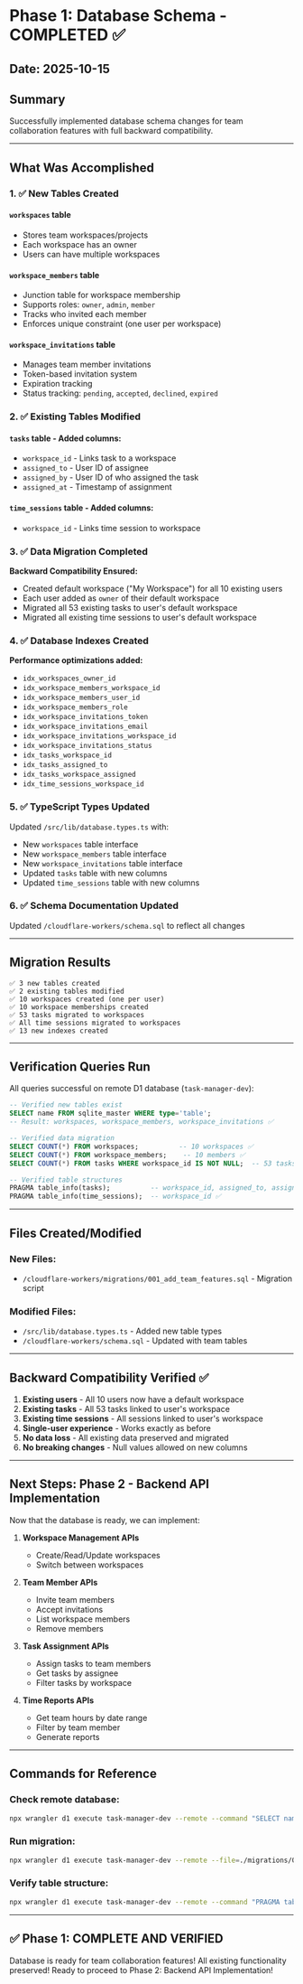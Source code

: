 # Phase 1: Database Schema - COMPLETED ✅

## Date: 2025-10-15

## Summary
Successfully implemented database schema changes for team collaboration features with full backward compatibility.

---

## What Was Accomplished

### 1. ✅ New Tables Created

#### `workspaces` table
- Stores team workspaces/projects
- Each workspace has an owner
- Users can have multiple workspaces

#### `workspace_members` table
- Junction table for workspace membership
- Supports roles: `owner`, `admin`, `member`
- Tracks who invited each member
- Enforces unique constraint (one user per workspace)

#### `workspace_invitations` table
- Manages team member invitations
- Token-based invitation system
- Expiration tracking
- Status tracking: `pending`, `accepted`, `declined`, `expired`

### 2. ✅ Existing Tables Modified

#### `tasks` table - Added columns:
- `workspace_id` - Links task to a workspace
- `assigned_to` - User ID of assignee
- `assigned_by` - User ID of who assigned the task
- `assigned_at` - Timestamp of assignment

#### `time_sessions` table - Added columns:
- `workspace_id` - Links time session to workspace

### 3. ✅ Data Migration Completed

**Backward Compatibility Ensured:**
- Created default workspace ("My Workspace") for all 10 existing users
- Each user added as `owner` of their default workspace
- Migrated all 53 existing tasks to user's default workspace
- Migrated all existing time sessions to user's default workspace

### 4. ✅ Database Indexes Created

**Performance optimizations added:**
- `idx_workspaces_owner_id`
- `idx_workspace_members_workspace_id`
- `idx_workspace_members_user_id`
- `idx_workspace_members_role`
- `idx_workspace_invitations_token`
- `idx_workspace_invitations_email`
- `idx_workspace_invitations_workspace_id`
- `idx_workspace_invitations_status`
- `idx_tasks_workspace_id`
- `idx_tasks_assigned_to`
- `idx_tasks_workspace_assigned`
- `idx_time_sessions_workspace_id`

### 5. ✅ TypeScript Types Updated

Updated `/src/lib/database.types.ts` with:
- New `workspaces` table interface
- New `workspace_members` table interface
- New `workspace_invitations` table interface
- Updated `tasks` table with new columns
- Updated `time_sessions` table with new columns

### 6. ✅ Schema Documentation Updated

Updated `/cloudflare-workers/schema.sql` to reflect all changes

---

## Migration Results

```
✅ 3 new tables created
✅ 2 existing tables modified
✅ 10 workspaces created (one per user)
✅ 10 workspace memberships created
✅ 53 tasks migrated to workspaces
✅ All time sessions migrated to workspaces
✅ 13 new indexes created
```

---

## Verification Queries Run

All queries successful on remote D1 database (`task-manager-dev`):

```sql
-- Verified new tables exist
SELECT name FROM sqlite_master WHERE type='table';
-- Result: workspaces, workspace_members, workspace_invitations ✅

-- Verified data migration
SELECT COUNT(*) FROM workspaces;          -- 10 workspaces ✅
SELECT COUNT(*) FROM workspace_members;    -- 10 members ✅
SELECT COUNT(*) FROM tasks WHERE workspace_id IS NOT NULL;  -- 53 tasks ✅

-- Verified table structures
PRAGMA table_info(tasks);          -- workspace_id, assigned_to, assigned_by, assigned_at ✅
PRAGMA table_info(time_sessions);  -- workspace_id ✅
```

---

## Files Created/Modified

### New Files:
- `/cloudflare-workers/migrations/001_add_team_features.sql` - Migration script

### Modified Files:
- `/src/lib/database.types.ts` - Added new table types
- `/cloudflare-workers/schema.sql` - Updated with team tables

---

## Backward Compatibility Verified ✅

1. **Existing users** - All 10 users now have a default workspace
2. **Existing tasks** - All 53 tasks linked to user's workspace
3. **Existing time sessions** - All sessions linked to user's workspace
4. **Single-user experience** - Works exactly as before
5. **No data loss** - All existing data preserved and migrated
6. **No breaking changes** - Null values allowed on new columns

---

## Next Steps: Phase 2 - Backend API Implementation

Now that the database is ready, we can implement:

1. **Workspace Management APIs**
   - Create/Read/Update workspaces
   - Switch between workspaces

2. **Team Member APIs**
   - Invite team members
   - Accept invitations
   - List workspace members
   - Remove members

3. **Task Assignment APIs**
   - Assign tasks to team members
   - Get tasks by assignee
   - Filter tasks by workspace

4. **Time Reports APIs**
   - Get team hours by date range
   - Filter by team member
   - Generate reports

---

## Commands for Reference

### Check remote database:
```bash
npx wrangler d1 execute task-manager-dev --remote --command "SELECT name FROM sqlite_master WHERE type='table';"
```

### Run migration:
```bash
npx wrangler d1 execute task-manager-dev --remote --file=./migrations/001_add_team_features.sql
```

### Verify table structure:
```bash
npx wrangler d1 execute task-manager-dev --remote --command "PRAGMA table_info(tasks);"
```

---

## ✅ Phase 1: COMPLETE AND VERIFIED

Database is ready for team collaboration features!
All existing functionality preserved!
Ready to proceed to Phase 2: Backend API Implementation!

